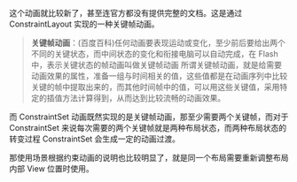 这个动画就比较新了，甚至连官方都没有提供完整的文档。这是通过 ConstraintLayout 实现的一种关键帧动画。

> **关键帧动画**：(百度百科)任何动画要表现运动或变化，至少前后要给出两个不同的关键状态，而中间状态的变化和衔接电脑可以自动完成，在 Flash 中，表示关键状态的帧动画叫做关键帧动画
> 所谓关键帧动画，就是给需要动画效果的属性，准备一组与时间相关的值，这些值都是在动画序列中比较关键的帧中提取出来的，而其他时间帧中的值，可以用这些关键值，采用特定的插值方法计算得到，从而达到比较流畅的动画效果。

而 ConstraintSet 动画既然实现的是关键帧动画，那至少需要两个关键帧，而对于 ConstraintSet 来说每次需要的两个关键帧就是两种布局状态，而两种布局状态的转变过程 ConstraintSet 会生成一定的动画过渡。

那使用场景根据约束动画的说明也比较明显了，就是同一个布局需要重新调整布局内部 View 位置时使用。